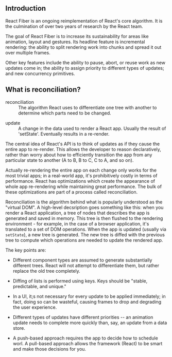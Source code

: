 ## Introduction

React Fiber is an ongoing reimplementation of React's core algorithm. It is the culmination of over two years of research by the React team.

The goal of React Fiber is to increase its sustainability for areas like animation, layout and gestures. Its headline feature is incremental rendering: the ability to split rendering work into chunks and spread it out over multiple frames.

Other key features include the ability to pause, abort, or reuse work as new updates come in; the ability to assign priority to different types of updates; and new concurrency primitives.

## What is reconciliation?

<dl>
    <dt>reconciliation</dt>
    <dd>The algorithm React uses to differentiate one tree with another to determine which parts need to be changed.</dd>
</dl>
<dl>
    <dt>update</dt>
    <dd>A change in the data used to render a React app. Usually the result of 'setState'. Eventually results in a re-render.</dd>
</dl>

The central idea of React's API is to think of updates as if they cause the entire app to re-render. This allows the developer to reason declaratively, rather than worry about how to efficiently transition the app from any particular state to another (A to B, B to C, C to A, and so on).

Actually re-rendering the entire app on each change only works for the most trivial apps; in a real-world app, it's prohibitively costly in terms of performance. React has optimizations which create the appearance of whole app re-rendering while maintaining great performance. The bulk of these optimizations are part of a process called reconciliation.

Reconciliation is the algorithm behind what is popularly understood as the "virtual DOM". A high-level decsription goes something like this: when you render a React application, a tree of nodes that describes the app is generated and saved in memory. This tree is then flushed to the rendering environment - for example, in the case of a browser application, it's translated to a set of DOM operations. When the app is updated (usually via `setState`), a new tree is generated. The new tree is diffed with the previous tree to compute which operations are needed to update the rendered app.

The key points are: 
- Different component types are assumed to generate substantially different trees. React will not attempt to differentiate them, but rather replace the old tree completely.

- Diffing of lists is performed using keys. Keys should be "stable, predictable, and unique."

- In a UI, it;s not necessary for every update to be applied immediately; in fact, doing so can be wasteful, causing frames to drop and degrading the user experience.

- Different types of updates have different priorities -- an animation update needs to complete more quickly than, say, an update from a data store.

- A push-based approach requires the app to decide how to schedule worl. A pull-based approach allows the framework (React) to be smart and make those decisions for you.
